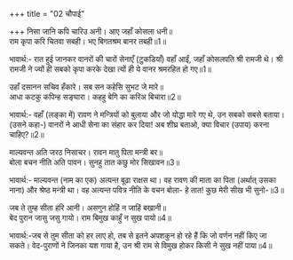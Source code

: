 +++
title = "02 चौपाई"

+++
निसा जानि कपि चारिउ अनी। आए जहाँ कोसला धनी॥  
राम कृपा करि चितवा सबही। भए बिगतश्रम बानर तबही॥1॥  

भावार्थ:- रात हुई जानकर वानरों की चारों सेनाएँ (टुकडियाँ) वहाँ आईं, जहाँ कोसलपति श्री रामजी थे। श्री रामजी ने ज्यों ही सबको कृपा करके देखा त्यों ही ये वानर श्रमरहित हो गए॥1॥  

उहाँ दसानन सचिव हँकारे। सब सन कहेसि सुभट जे मारे॥  
आधा कटकु कपिन्ह सङ्घारा। कहहु बेगि का करिअ बिचारा॥2॥  

भावार्थ:- वहाँ (लङ्का में) रावण ने मन्त्रियों को बुलाया और जो योद्धा मारे गए थे, उन सबको सबसे बताया। (उसने कहा-) वानरों ने आधी सेना का संहार कर दिया! अब शीघ्र बताओ, क्या विचार (उपाय) करना चाहिए?॥2॥  

माल्यवन्त अति जरठ निसाचर। रावन मातु पिता मन्त्री बर॥  
बोला बचन नीति अति पावन। सुनहु तात कछु मोर सिखावन॥3॥  

भावार्थ:- माल्यवन्त (नाम का एक) अत्यन्त बूढा राक्षस था। वह रावण की माता का पिता (अर्थात्‌ उसका नाना) और श्रेष्ठ मन्त्री था। वह अत्यन्त पवित्र नीति के वचन बोला- हे तात! कुछ मेरी सीख भी सुनो-॥3॥  

जब ते तुम्ह सीता हरि आनी। असगुन होहिं न जाहिं बखानी॥  
बेद पुरान जासु जसु गायो। राम बिमुख काहुँ न सुख पायो॥4॥  

भावार्थ:-जब से तुम सीता को हर लाए हो, तब से इतने अपशकुन हो रहे हैं कि जो वर्णन नहीं किए जा सकते। वेद-पुराणों ने जिनका यश गाया है, उन श्री राम से विमुख होकर किसी ने सुख नहीं पाया॥4॥  
